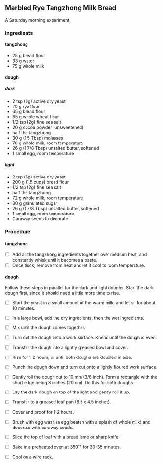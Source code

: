 ## Marbled Rye Tangzhong Milk Bread

A Saturday morning experiment.

### Ingredients

#### tangzhong

- 25 g bread flour
- 33 g water
- 75 g whole milk

#### dough

##### dark

- 2 tsp (6g) active dry yeast
- 70 g rye flour
- 65 g bread flour
- 65 g whole wheat flour
- 1/2 tsp (2g) fine sea salt
- 20 g cocoa powder (unsweetened)
- half the tangzhong
- 30 g (1.5 Tbsp) molasses
- 70 g whole milk, room temperature
- 26 g (1 7/8 Tbsp) unsalted butter, softened
- 1 small egg, room temperature

##### light

- 2 tsp (6g) active dry yeast
- 200 g (1.5 cups) bread flour
- 1/2 tsp (2g) fine sea salt
- half the tangzhong
- 72 g whole milk, room temperature
- 30 g granulated sugar
- 26 g (1 7/8 Tbsp) unsalted butter, softened
- 1 small egg, room temperature
- Caraway seeds to decorate



### Procedure

####  tangzhong

- [ ] Add all the tangzhong ingredients together over medium heat, and constantly whisk until it becomes a paste.
- [ ] Once thick, remove from heat and let it cool to room temperature.

#### dough

Follow these steps in parallel for the dark and light doughs. Start the dark dough first, since it should need a little more time to rise.

- [ ] Start the yeast in a small amount of the warm milk, and let sit for about 10 minutes.
- [ ] In a large bowl, add the dry ingredients, then the wet ingredients.
- [ ] Mix until the dough comes together.
- [ ] Turn out the dough onto a work surface. Knead until the dough is even. 
- [ ] Transfer the dough into a lightly greased bowl and cover. 
- [ ] Rise for 1-2 hours, or until both doughs are doubled in size.
- [ ] Punch the dough down and turn out  onto a lightly floured work surface.
- [ ] Gently roll the dough out to 10 mm (3/8 inch). Form a rectangle with the short edge being 8 inches (20 cm). Do this for both doughs. 
- [ ] Lay the dark dough on top of the light and gently roll it up.
- [ ] Transfer to a greased loaf pan (8.5 x 4.5 inches).
- [ ] Cover and proof for 1-2 hours. 
- [ ] Brush with egg wash (a egg beaten with a splash of whole milk) and decorate with caraway seeds.
- [ ] Slice the top of loaf with a bread lame or sharp knife.
- [ ] Bake in a preheated oven at 350˚F for 30-35 minutes. 
- [ ] Cool on a wire rack.

